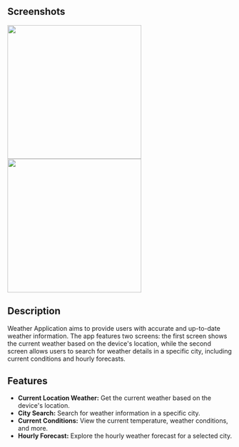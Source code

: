 ## **Screenshots**
<img src="https://i.imgur.com/jR6lhrD.png" width="300"> <img src="https://i.imgur.com/zJNlmc9.png" width="300"> 

## Description

Weather Application aims to provide users with accurate and up-to-date weather information. The app features two screens: the first screen shows the current weather based on the device's location, while the second screen allows users to search for weather details in a specific city, including current conditions and hourly forecasts.

## Features

- **Current Location Weather:** Get the current weather based on the device's location.
- **City Search:** Search for weather information in a specific city.
- **Current Conditions:** View the current temperature, weather conditions, and more.
- **Hourly Forecast:** Explore the hourly weather forecast for a selected city.
